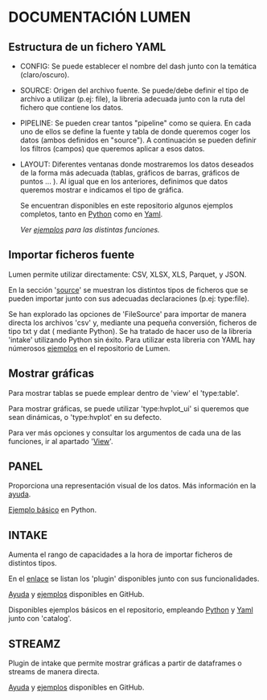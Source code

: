 # DOCUMENTACIÓN LUMEN

## Estructura de un fichero YAML 
 - CONFIG: Se puede establecer el nombre del dash junto con la temática (claro/oscuro). 
 - SOURCE: Origen del archivo fuente. Se puede/debe definir el tipo de archivo a utilizar (p.ej: file), la libreria adecuada junto con la ruta del fichero que contiene los datos.  
 - PIPELINE: Se pueden crear tantos "pipeline" como se quiera. En cada uno de ellos se define la fuente y tabla de donde queremos coger los datos (ambos definidos en "source"). A continuación se pueden definir los filtros (campos) que queremos aplicar a esos datos.
 - LAYOUT: Diferentes ventanas donde mostraremos los datos deseados de la forma más adecuada (tablas, gráficos de barras, gráficos de puntos ... ). Al igual que en los anteriores, definimos que datos queremos mostrar e indicamos el tipo de gráfica.

   Se encuentran disponibles en este repositorio algunos ejemplos completos, tanto en [Python](Ejemplos/Python/ej_csv_DashCompleto.py) como en [Yaml](Ejemplos/Yaml/ej_csv_DashCompleto.yml).

    *Ver [ejemplos](https://lumen.holoviz.org/gallery/index.html) para las distintas funciones.* 

  
## Importar ficheros fuente  
Lumen permite utilizar directamente: CSV, XLSX, XLS, Parquet, y JSON. 

En la sección '[source](https://lumen.holoviz.org/reference/index.html)' se muestran los distintos tipos de ficheros que se pueden importar junto con sus adecuadas declaraciones (p.ej: type:file).  
 

Se han explorado las opciones de 'FileSource' para importar de manera directa los archivos 'csv' y, mediante una pequeña conversión, ficheros de tipo txt y dat ( mediante Python). 
Se ha tratado de hacer uso de la libreria 'intake' utilizando Python sin éxito. Para utilizar esta libreria con YAML hay númerosos [ejemplos](https://lumen.holoviz.org/gallery/precip.html) en el repositorio de Lumen. 


## Mostrar gráficas 
Para mostrar tablas se puede emplear dentro de 'view' el 'type:table'.

Para mostrar gráficas, se puede utilizar 'type:hvplot_ui' si queremos que sean dinámicas, o 'type:hvplot' en su defecto. 

Para ver más opciones y consultar los argumentos de cada una de las funciones, ir al apartado '[View](https://lumen.holoviz.org/reference/index.html)'.

  
## PANEL 
Proporciona una representación visual de los datos.
Más información en la [ayuda](https://lumen.holoviz.org/reference/view/Panel.html).

[Ejemplo básico](Ejemplos/ej_panel_stramz.py) en Python. 

## INTAKE 
Aumenta el rango de capacidades a la hora de importar ficheros de distintos tipos. 

En el [enlace](https://intake.readthedocs.io/en/latest/plugin-directory.html) se listan los 'plugin' disponibles junto con sus funcionalidades.

[Ayuda](https://lumen.holoviz.org/reference/source/IntakeSource.html) y [ejemplos](https://lumen.holoviz.org/gallery/precip.html) disponibles en GitHub.

Disponibles ejemplos básicos en el repositorio, empleando [Python](Ejemplos/Python/ej_intake_basico.py) y [Yaml](Ejemplos/Yaml/ej_intake_catalog) junto con 'catalog'. 

  
## STREAMZ 
Plugin de intake que permite mostrar gráficas a partir de dataframes o streams de manera directa.

[Ayuda](https://github.com/intake/intake-streamz/) y [ejemplos](https://github.com/intake/intake-streamz/blob/master/examples/simple_plot.ipynb) disponibles en GitHub.
